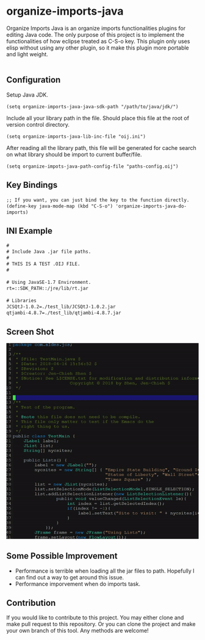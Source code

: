 # organize-imports-java #

Organize Imports Java is an organize imports functionalities plugins
for editing Java code. The only purpose of this project is to
implement the functionalities of how eclipse treated as C-S-o key.
This plugin only uses elisp without using any other plugin, so it
make this plugin more portable and light weight.
<br/><br/>

## Configuration ##
Setup Java JDK.
```
(setq organize-imports-java-java-sdk-path "/path/to/java/jdk/")
```

Include all your library path in the file. Should place
this file at the root of version control directory.
```
(setq organize-imports-java-lib-inc-file "oij.ini")
```

After reading all the library path, this file will be generated
for cache search on what library should be import to current
buffer/file.
```
(setq organize-impots-java-path-config-file "paths-config.oij")
```

## Key Bindings ##
```
;; If you want, you can just bind the key to the function directly.
(define-key java-mode-map (kbd "C-S-o") 'organize-imports-java-do-imports)
```

## INI Example ##
```
#
# Include Java .jar file paths.
#
# THIS IS A TEST .OIJ FILE.
#

# Using JavaSE-1.7 Environment.
rt=::SDK_PATH::/jre/lib/rt.jar

# Libraries
JCSQtJ-1.0.2=./test_lib/JCSQtJ-1.0.2.jar
qtjambi-4.8.7=./test_lib/qtjambi-4.8.7.jar

```


## Screen Shot ##
<img src="./screen_shot/orangize_imports_java_demo1.gif"/>


## Some Possible Improvement ##
* Performance is terrible when loading all the jar files to path.
Hopefully I can find out a way to get around this issue.
* Performance imporvement when do imports task.


## Contribution ##
If you would like to contribute to this project. You may either
clone and make pull request to this repository. Or you can
clone the project and make your own branch of this tool. Any
methods are welcome!
